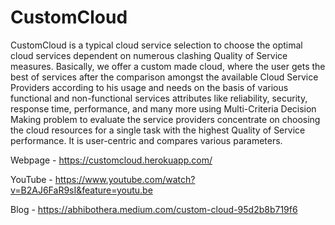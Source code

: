 # CustomCloud
CustomCloud is a typical cloud service selection to choose the optimal cloud services dependent on numerous clashing Quality of Service measures. Basically, we offer a custom made cloud, where the user gets the best of services after the comparison amongst the available Cloud Service Providers according to his usage and needs on the basis of various functional and non-functional services attributes like reliability, security, response time, performance, and many more using Multi-Criteria Decision Making problem to evaluate the service providers concentrate on choosing the cloud resources for a single task with the highest Quality of Service performance. It is user-centric and compares various parameters.

Webpage - https://customcloud.herokuapp.com/

YouTube - https://www.youtube.com/watch?v=B2AJ6FaR9sI&feature=youtu.be

Blog - https://abhibothera.medium.com/custom-cloud-95d2b8b719f6


